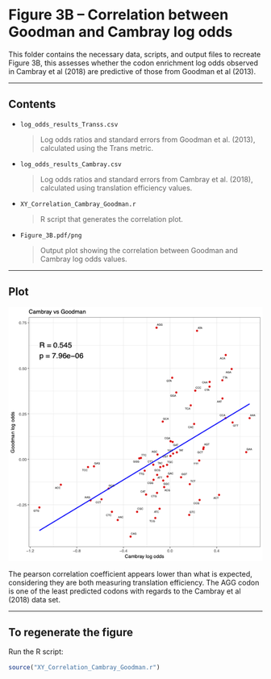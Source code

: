 # Figure 3B – Correlation between Goodman and Cambray log odds

This folder contains the necessary data, scripts, and output files to recreate Figure 3B, this assesses whether the codon enrichment log odds observed in Cambray et al (2018) are predictive of those from Goodman et al (2013).

---

## Contents

- `log_odds_results_Transs.csv`  
  > Log odds ratios and standard errors from Goodman et al. (2013), calculated using the Trans metric.

- `log_odds_results_Cambray.csv`  
  > Log odds ratios and standard errors from Cambray et al. (2018), calculated using translation efficiency values.

- `XY_Correlation_Cambray_Goodman.r`  
  > R script that generates the correlation plot.

- `Figure_3B.pdf/png`  
  > Output plot showing the correlation between Goodman and Cambray log odds values.

---

## Plot

![Figure 3B](Figure_3B.png)

The pearson correlation coefficient appears lower than what is expected, considering they are both measuring translation efficiency. The AGG codon is one of the least predicted codons with regards to the Cambray et al (2018) data set.



---

## To regenerate the figure

Run the R script:

```r
source("XY_Correlation_Cambray_Goodman.r")
